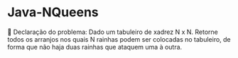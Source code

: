 # Java-NQueens
:sunflower: Declaração do problema: Dado um tabuleiro de xadrez N x N. Retorne todos os arranjos nos quais N rainhas podem ser colocadas no tabuleiro, de forma que não haja duas rainhas que ataquem uma à outra.
